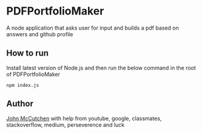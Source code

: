 PDFPortfolioMaker
=================

A node application that asks user for input and builds a pdf based on answers and github profile

How to run
----------

Install latest version of Node.js and then run the below command in the root of PDFPortfolioMaker

```shell
npm index.js
```

Author
------

[John McCutchen](https://github.com/jmccutchen)
with help from youtube, google, classmates, stackoverflow, medium, perseverence and luck